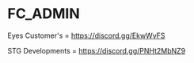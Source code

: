 # FC_ADMIN
Eyes Customer's = https://discord.gg/EkwWvFS

STG Developments = https://discord.gg/PNHt2MbNZ9
